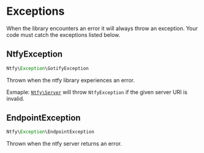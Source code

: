 # Exceptions

When the library encounters an error it will always throw an exception. Your code must catch the exceptions listed below.

## NtfyException
```PHP
Ntfy\Exception\GotifyException
```

Thrown when the ntfy library experiences an error.

Exmaple: [`Ntfy\Server`](../src/Gotify/Server.php) will throw `NtfyException` if the given server URI is invalid.

## EndpointException 
```PHP
Ntfy\Exception\EndpointException
```

Thrown when the ntfy server returns an error.